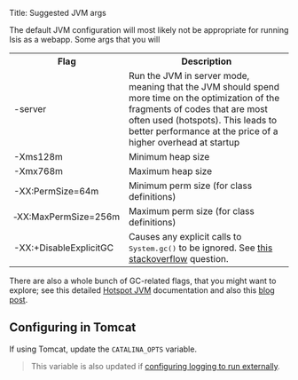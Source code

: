 Title: Suggested JVM args

The default JVM configuration will most likely not be appropriate for running Isis as a webapp.  Some args that you will 

<table class="table table-striped table-bordered">
<tr>
    <th>Flag</th>
    <th>Description</th>
</tr>
<tr>
    <td>-server</td>
    <td>Run the JVM in server mode, meaning that the JVM should spend more time on the optimization of the fragments of codes that are most often used (hotspots). This leads to better performance at the price of a higher overhead at startup</td>
</tr>
<tr>
    <td>-Xms128m</td>
    <td>Minimum heap size</td>
</tr>
<tr>
    <td>-Xmx768m</td>
    <td>Maximum heap size</td>
</tr>
<tr>
    <td>-XX:PermSize=64m</td>
    <td>Minimum perm size (for class definitions)</td>
</tr>
<tr>
    <td>&#8209;XX:MaxPermSize=256m</td>
    <td>Maximum perm size (for class definitions)</td>
</tr>
<tr>
    <td>-XX:+DisableExplicitGC</td>
    <td>Causes any explicit calls to <tt>System.gc()</tt> to be ignored.  See <a href="http://stackoverflow.com/questions/12847151/setting-xxdisableexplicitgc-in-production-what-could-go-wrong">this stackoverflow</a> question.</td>
</tr>
</table>
   
There are also a whole bunch of GC-related flags, that you might want to explore; see this detailed [Hotspot JVM](http://www.oracle.com/technetwork/java/javase/tech/vmoptions-jsp-140102.html) documentation and also this [blog post](http://blog.ragozin.info/2011/09/hotspot-jvm-garbage-collection-options.html).

   
## Configuring in Tomcat

If using Tomcat, update the `CATALINA_OPTS` variable.

> This variable is also updated if [configuring logging to run externally](./externalized-configuration.html#log4j).

